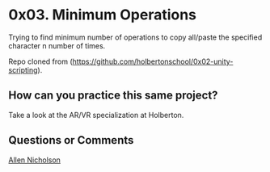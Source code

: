 # 0x03. Minimum Operations

Trying to find minimum number of operations to copy all/paste the specified character n number of times.

Repo cloned from (https://github.com/holbertonschool/0x02-unity-scripting).

## How can you practice this same project?

Take a look at the AR/VR specialization at Holberton.

## Questions or Comments

[Allen Nicholson](https://github.com/ranicholson)
